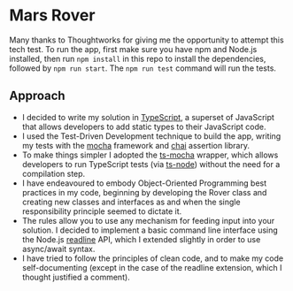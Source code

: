 # Mars Rover

Many thanks to Thoughtworks for giving me the opportunity to attempt this tech test.
To run the app, first make sure you have npm and Node.js installed, then run `npm install` in this repo to install the 
dependencies, followed by `npm run start`.
The `npm run test` command will run the tests.

## Approach
- I decided to write my solution in [TypeScript](https://www.typescriptlang.org/), a superset of JavaScript that allows 
developers to add static types to their JavaScript code.
- I used the Test-Driven Development technique to build the app, writing my tests with the [mocha](https://mochajs.org/)
 framework and [chai](https://www.chaijs.com/) assertion library.
- To make things simpler I adopted the [ts-mocha](https://www.npmjs.com/package/ts-mocha) wrapper, which allows 
developers to run TypeScript tests (via [ts-node](https://github.com/TypeStrong/ts-node)) without the need for a 
compilation step.
- I have endeavoured to embody Object-Oriented Programming best practices in my code, beginning by developing the Rover 
class and creating new classes and interfaces as and when the single responsibility principle seemed to dictate it.
- The rules allow you to use any mechanism for feeding input into your solution. I decided to implement a basic command
 line interface using the Node.js [readline](https://nodejs.org/api/readline.html) API, which I extended slightly in 
 order to use async/await syntax.
- I have tried to follow the principles of clean code, and to make my code self-documenting (except in the case of the
 readline extension, which I thought justified a comment).

